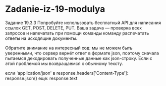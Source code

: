 # Zadanie-iz-19-modulya
Задание 19.3.3 Попробуйте использовать бесплатный API для написания ссылок GET, POST, DELETE, PUT. Ваша задача — проверка всех запросов и напечатать при помощи команды команду распечатать ответы на исходящие документы.

Обратите внимание на интересный ход: мы не можем быть уверенными, что сервер вернёт ответ в формате json, поэтому сначала пытаемся декодировать полученные данные как json-строку. Если с этой проблемой мы возвращаемся к обычному тексту.

если 'application/json' в response.headers['Content-Type']: response.json() еще: response.text
